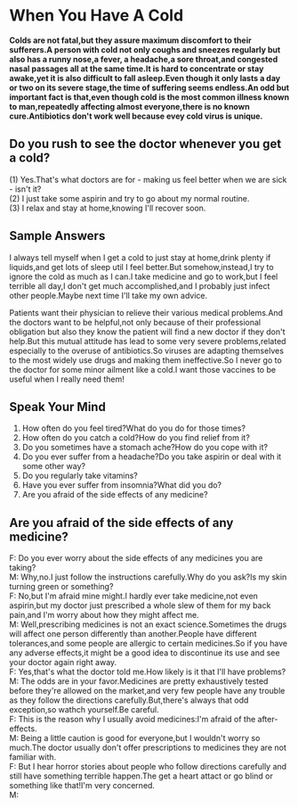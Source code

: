 # When You Have A Cold      
**Colds are not fatal,but they assure maximum discomfort to their sufferers.A person with cold not only coughs and sneezes regularly but also has a runny nose,a fever, a headache,a sore throat,and congested nasal passages all at the same time.It is hard to concentrate or stay awake,yet it is also difficult to fall asleep.Even though it only lasts a day or two on its severe stage,the time of suffering seems endless.An odd but important fact is that,even though cold is the most common illness known to man,repeatedly affecting almost everyone,there is no known cure.Antibiotics don't work well because evey cold virus is unique.**      
         
## Do you rush to see the doctor whenever you get a cold?         
(1) Yes.That's what doctors are for - making us feel better when we are sick - isn't it?       
(2) I just take some aspirin and try to go about my normal routine.      
(3) I relax and stay at home,knowing I'll recover soon.     
       
## Sample Answers         
I always tell myself when I get a cold to just stay at home,drink plenty if liquids,and get lots of sleep util I feel better.But somehow,instead,I try to ignore the cold as much as I can.I take medicine and go to work,but I feel terrible all day,I don't get much accomplished,and I probably just infect other people.Maybe next time I'll take my own advice.      
      
Patients want their physician to relieve their various medical problems.And the doctors want to be helpful,not only because of their professional obligation but also they know the patient will find a new doctor if they don't help.But this mutual attitude has lead to some very severe problems,related especially to the overuse of antibiotics.So viruses are adapting themselves to the most widely use drugs and making them ineffective.So I never go to the doctor for some minor ailment like a cold.I want those vaccines to be useful when I really need them!       
      
## Speak Your Mind      
1. How often do you feel tired?What do you do for those times?      
2. How often do you catch a cold?How do you find relief from it?       
3. Do you sometimes have a stomach ache?How do you cope with it?      
4. Do you ever suffer from a headache?Do you take aspirin or deal with it some other way?      
5. Do you regularly take vitamins?      
6. Have you ever suffer from insomnia?What did you do?      
7. Are you afraid of the side effects of any medicine?      
       
## Are you afraid of the side effects of any medicine?       
F: Do you ever worry about the side effects of any medicines you are taking?      
M: Why,no.I just follow the instructions carefully.Why do you ask?Is my skin turning green or something?      
F: No,but I'm afraid mine might.I hardly ever take medicine,not even aspirin,but my doctor just prescribed a whole slew of them for my back pain,and I'm worry about how they might affect me.     
M: Well,prescribing medicines is not an exact science.Sometimes the drugs will affect one person differently than another.People have different tolerances,and some people are allergic to certain medicines.So if you have any adverse effects,it might be a good idea to discontinue its use and see your doctor again right away.       
F: Yes,that's what the doctor told me.How likely is it that I'll have problems?      
M: The odds are in your favor.Medicines are pretty exhaustively tested before they're allowed on the market,and very few people have any trouble as they follow the directions carefully.But,there's always that odd exception,so wathch yourself.Be careful.      
F: This is the reason why I usually avoid medicines:I'm afraid of the after-effects.      
M: Being a little caution is good for everyone,but I wouldn't worry so much.The doctor usually don't offer prescriptions to medicines they are not familiar with.      
F: But I hear horror stories about people who follow directions carefully and still have something terrible happen.The get a heart attact or go blind or something like that!I'm very concerned.      
M: 